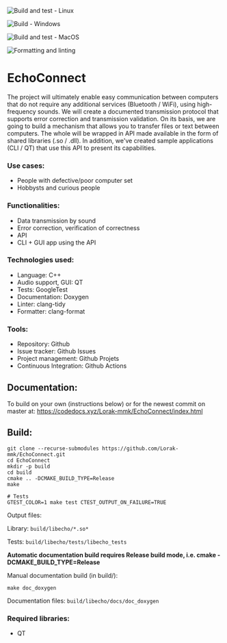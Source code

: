 ![Build and test - Linux](https://github.com/Lorak-mmk/EchoConnect/workflows/Build%20and%20test%20-%20Linux/badge.svg?branch=master)

![Build - Windows](https://github.com/Lorak-mmk/EchoConnect/workflows/Build%20-%20Windows/badge.svg?branch=master)

![Build and test - MacOS](https://github.com/Lorak-mmk/EchoConnect/workflows/Build%20and%20test%20-%20MacOS/badge.svg?branch=master)

![Formatting and linting](https://github.com/Lorak-mmk/EchoConnect/workflows/Formatting%20and%20linting/badge.svg?branch=master)


# EchoConnect

The project will ultimately enable easy communication between computers that do not require any additional services (Bluetooth / WiFi), using high-frequency sounds. We will create a documented transmission protocol that supports error correction and transmission validation. On its basis, we are going to build a mechanism that allows you to transfer files or text between computers. The whole will be wrapped in API made available in the form of shared libraries (.so / .dll). In addition, we've created sample applications (CLI / QT) that use this API to present its capabilities.

### Use cases:
-   People with defective/poor computer set
-   Hobbysts and curious people

### Functionalities:
-   Data transmission by sound
-   Error correction, verification of correctness
-   API
-   CLI + GUI app using the API

### Technologies used:
-   Language: C++
-   Audio support, GUI: QT
-   Tests: GoogleTest
-   Documentation: Doxygen
-   Linter: clang-tidy
-   Formatter: clang-format

### Tools:
-   Repository: Github
-   Issue tracker: Github Issues
-   Project management: Github Projets
-   Continuous Integration: Github Actions

## Documentation:
To build on your own (instructions below) or for the newest commit on master at:
https://codedocs.xyz/Lorak-mmk/EchoConnect/index.html

## Build:
```shell-script
git clone --recurse-submodules https://github.com/Lorak-mmk/EchoConnect.git
cd EchoConnect
mkdir -p build
cd build
cmake .. -DCMAKE_BUILD_TYPE=Release
make

# Tests
GTEST_COLOR=1 make test CTEST_OUTPUT_ON_FAILURE=TRUE
```

Output files:

Library: `build/libecho/*.so*`

Tests: `build/libecho/tests/libecho_tests`


**Automatic documentation build requires Release build mode, i.e. cmake -DCMAKE_BUILD_TYPE=Release**


Manual documentation build (in build/):
```shell-script
make doc_doxygen
```

Documentation files: `build/libecho/docs/doc_doxygen`

### Required libraries:
- QT
